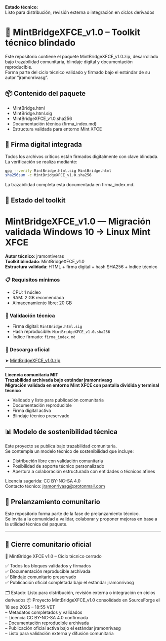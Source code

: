 
**Estado técnico:**  
Listo para distribución, revisión externa o integración en ciclos derivados

# 🧱 MintBridgeXFCE_v1.0 – Toolkit técnico blindado

Este repositorio contiene el paquete MintBridgeXFCE_v1.0.zip, desarrollado bajo trazabilidad comunitaria, blindaje digital y documentación reproducible.  
Forma parte del ciclo técnico validado y firmado bajo el estándar de su autor “jramonrivasg”.

## 📦 Contenido del paquete

- MintBridge.html  
- MintBridge.html.sig  
- MintBridgeXFCE_v1.0.sha256  
- Documentación técnica (firma_index.md)  
- Estructura validada para entorno Mint XFCE

## 🔐 Firma digital integrada

Todos los archivos críticos están firmados digitalmente con clave blindada.  
La verificación se realiza mediante:

```bash
gpg --verify MintBridge.html.sig MintBridge.html
sha256sum -c MintBridgeXFCE_v1.0.sha256
```

La trazabilidad completa está documentada en firma_index.md.

## 📌 Estado del toolkit

# MintBridgeXFCE_v1.0 — Migración validada Windows 10 → Linux Mint XFCE

**Autor técnico**: jramontiveras  
**Toolkit blindado**: MintBridgeXFCE_v1.0  
**Estructura validada**: HTML + firma digital + hash SHA256 + índice técnico

### 📋 Requisitos mínimos
- CPU: 1 núcleo
- RAM: 2 GB recomendada
- Almacenamiento libre: 20 GB

### 🧪 Validación técnica
- Firma digital: `MintBridge.html.sig`
- Hash reproducible: `MintBridgeXFCE_v1.0.sha256`
- Índice firmado: `firma_index.md`

### 📎 Descarga oficial
➤ [MintBridgeXFCE_v1.0.zip](https://github.com/Jramone3/MintBridgeXFCE_v1.0/releases)

---

**Licencia comunitaria MIT**  
**Trazabilidad archivada bajo estándar jramonrivasg**  
**Migración validada en entorno Mint XFCE con pantalla dividida y terminal técnico**
- Validado y listo para publicación comunitaria  
- Documentación reproducible  
- Firma digital activa  
- Blindaje técnico preservado

## 📊 Modelo de sostenibilidad técnica

Este proyecto se publica bajo trazabilidad comunitaria.  
Se contempla un modelo técnico de sostenibilidad que incluye:

- Distribución libre con validación comunitaria  
- Posibilidad de soporte técnico personalizado  
- Apertura a colaboración estructurada con entidades o técnicos afines

Licencia sugerida: CC BY-NC-SA 4.0  
Contacto técnico: jramonrivasg@protonmail.com

## 📣 Prelanzamiento comunitario

Este repositorio forma parte de la fase de prelanzamiento técnico.  
Se invita a la comunidad a validar, colaborar y proponer mejoras en base a la utilidad técnica del paquete.

---

## 🧾 Cierre comunitario oficial

🧱 MintBridge XFCE v1.0 – Ciclo técnico cerrado

✅ Todos los bloques validados y firmados  
✅ Documentación reproducible archivada  
✅ Blindaje comunitario preservado  
✅ Publicación oficial completada bajo el estándar jramonrivasg

🗂️ Estado: Listo para distribución, revisión externa o integración en ciclos derivados
📦 Proyecto MintBridgeXFCE_v1.0 consolidado en SourceForge el 18 sep 2025 – 18:55 VET  
– Metadatos completados y validados  
– Licencia CC BY-NC-SA 4.0 confirmada  
– Documentación reproducible archivada  
– Publicación oficial activa bajo el estándar jramonrivasg  
– Listo para validación externa y difusión comunitaria
